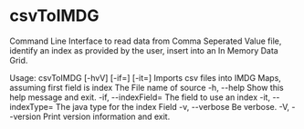 # csvToIMDG

Command Line Interface to read data from Comma Seperated Value file, identify an index as provided by the user, insert into an In Memory Data Grid.

Usage: csvToIMDG [-hvV] [-if=<indexField>] [-it=<indexType>] <file>
Imports csv files into IMDG Maps, assuming first field is index
      <file>      The File name of source
  -h, --help      Show this help message and exit.
      -if, --indexField=<indexField>
                  The field to use an index
      -it, --indexType=<indexType>
                  The java type for the index Field
  -v, --verbose   Be verbose.
  -V, --version   Print version information and exit.
